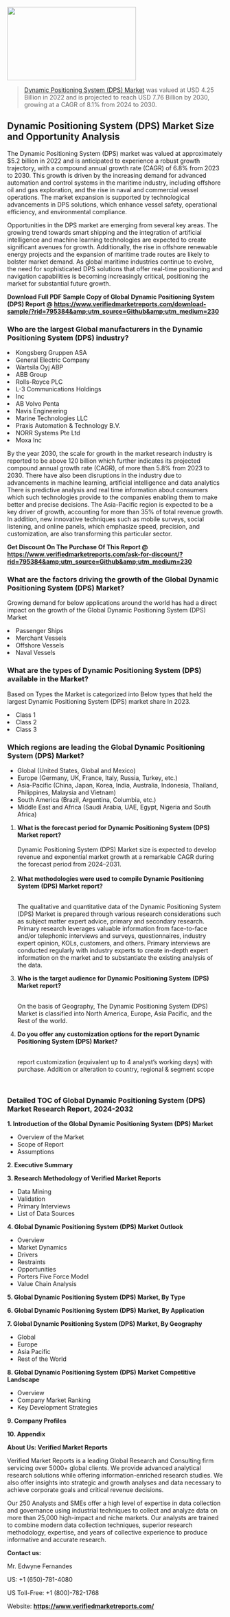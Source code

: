 <img src="https://ffe5etoiles.com/wp-content/uploads/2024/12/MST1-300x171.png" alt="" width="300" height="171" class="alignnone size-medium wp-image-20088" /><blockquote><p><p><a href="https://www.verifiedmarketreports.com/download-sample/?rid=795384&utm_source=Github&utm_medium=230" target="_blank">Dynamic Positioning System (DPS) Market</a> was valued at USD 4.25 Billion in 2022 and is projected to reach USD 7.76 Billion by 2030, growing at a CAGR of 8.1% from 2024 to 2030.</p></blockquote><p><h2>Dynamic Positioning System (DPS) Market Size and Opportunity Analysis</h2><p>The Dynamic Positioning System (DPS) market was valued at approximately $5.2 billion in 2022 and is anticipated to experience a robust growth trajectory, with a compound annual growth rate (CAGR) of 6.8% from 2023 to 2030. This growth is driven by the increasing demand for advanced automation and control systems in the maritime industry, including offshore oil and gas exploration, and the rise in naval and commercial vessel operations. The market expansion is supported by technological advancements in DPS solutions, which enhance vessel safety, operational efficiency, and environmental compliance.</p><p>Opportunities in the DPS market are emerging from several key areas. The growing trend towards smart shipping and the integration of artificial intelligence and machine learning technologies are expected to create significant avenues for growth. Additionally, the rise in offshore renewable energy projects and the expansion of maritime trade routes are likely to bolster market demand. As global maritime industries continue to evolve, the need for sophisticated DPS solutions that offer real-time positioning and navigation capabilities is becoming increasingly critical, positioning the market for substantial future growth.</p></p><p class=""><strong>Download Full PDF Sample Copy of Global Dynamic Positioning System (DPS) Report @ <a href="https://www.verifiedmarketreports.com/download-sample/?rid=795384&amp;utm_source=Github&amp;utm_medium=230" target="_blank">https://www.verifiedmarketreports.com/download-sample/?rid=795384&amp;utm_source=Github&amp;utm_medium=230</a></strong></p><h3 id="" class="">Who are the largest Global manufacturers in the Dynamic Positioning System (DPS) industry?</h3><p><li>Kongsberg Gruppen ASA</li><li> General Electric Company</li><li> Wartsila Oyj ABP</li><li> ABB Group</li><li> Rolls-Royce PLC</li><li> L-3 Communications Holdings</li><li> Inc</li><li> AB Volvo Penta</li><li> Navis Engineering</li><li> Marine Technologies LLC</li><li> Praxis Automation & Technology B.V.</li><li> NORR Systems Pte Ltd</li><li> Moxa Inc</li></p><div class=""><div class="" dir="" data-message-author-role="" data-message-id="" data-message-model-slug=""><div class=""><div class=""><div class=""><div class="" dir="" data-message-author-role="" data-message-id="" data-message-model-slug=""><div class=""><div class=""><p>By the year 2030, the scale for growth in the market research industry is reported to be above 120 billion which further indicates its projected compound annual growth rate (CAGR), of more than 5.8% from 2023 to 2030. There have also been disruptions in the industry due to advancements in machine learning, artificial intelligence and data analytics There is predictive analysis and real time information about consumers which such technologies provide to the companies enabling them to make better and precise decisions. The Asia-Pacific region is expected to be a key driver of growth, accounting for more than 35% of total revenue growth. In addition, new innovative techniques such as mobile surveys, social listening, and online panels, which emphasize speed, precision, and customization, are also transforming this particular sector.</p><p><strong>Get Discount On The Purchase Of This Report @&nbsp; <a href="https://www.verifiedmarketreports.com/ask-for-discount/?rid=795384&amp;utm_source=Github&amp;utm_medium=230" target="_blank">https://www.verifiedmarketreports.com/ask-for-discount/?rid=795384&amp;utm_source=Github&amp;utm_medium=230</a></strong></p></div></div></div></div></div></div></div></div><h3 id="" class="">What are the factors driving the growth of the Global Dynamic Positioning System (DPS) Market?</h3><p id="" class="">Growing demand for below applications around the world has had a direct impact on the growth of the Global Dynamic Positioning System (DPS) Market</p><p id="" class=""><li>Passenger Ships</li><li> Merchant Vessels</li><li> Offshore Vessels</li><li> Naval Vessels</li></p><h3 id="" class="">What are the types of Dynamic Positioning System (DPS) available in the Market?</h3><p id="" class="">Based on Types the Market is categorized into Below types that held the largest Dynamic Positioning System (DPS) market share In 2023.</p><p id="" class=""><li>Class 1</li><li> Class 2</li><li> Class 3</li></p><h3 id="" class="">Which regions are leading the Global Dynamic Positioning System (DPS) Market?</h3><ul><li>Global (United States, Global and Mexico)</li><li>Europe (Germany, UK, France, Italy, Russia, Turkey, etc.)</li><li>Asia-Pacific (China, Japan, Korea, India, Australia, Indonesia, Thailand, Philippines, Malaysia and Vietnam)</li><li>South America (Brazil, Argentina, Columbia, etc.)</li><li>Middle East and Africa (Saudi Arabia, UAE, Egypt, Nigeria and South Africa)</li></ul><p><ol><li><strong>What is the forecast period for Dynamic Positioning System (DPS) Market report?<br /></strong><br /><span data-sheets-root="1" data-sheets-value="{&quot;1&quot;:2,&quot;2&quot;:&quot;XXXX size is expected to develop revenue and exponential market growth at a remarkable CAGR during the forecast period from 2024&ndash;2030.&quot;}" data-sheets-userformat="{&quot;2&quot;:12674,&quot;4&quot;:{&quot;1&quot;:2,&quot;2&quot;:16776960},&quot;10&quot;:2,&quot;11&quot;:0,&quot;15&quot;:&quot;Arial&quot;,&quot;16&quot;:12}">Dynamic Positioning System (DPS) Market size is expected to develop revenue and exponential market growth at a remarkable CAGR during the forecast period from 2024&ndash;2031.</span><br /><br /></li><li><strong>What methodologies were used to compile Dynamic Positioning System (DPS) Market report?<br /><br /></strong><p>The qualitative and quantitative data of the&nbsp;Dynamic Positioning System (DPS) Market is prepared through various research considerations such as subject matter expert advice, primary and secondary research. Primary research leverages valuable information from face-to-face and/or telephonic interviews and surveys, questionnaires, industry expert opinion, KOLs, customers, and others. Primary interviews are conducted regularly with industry experts to create in-depth expert information on the market and to substantiate the existing analysis of the data.&nbsp;</p></li><li><strong>Who is the target audience for Dynamic Positioning System (DPS) Market report?<br /><br /></strong><p>On the basis of Geography, The&nbsp;Dynamic Positioning System (DPS) Market is classified into North America, Europe, Asia Pacific, and the Rest of the world.</p></li><li><strong>Do you offer any customization options for the report Dynamic Positioning System (DPS) Market?<br /><br /></strong><p>report customization (equivalent up to 4 analyst&rsquo;s working days) with purchase. Addition or alteration to country, regional &amp; segment scope</p><p>&nbsp;</p></li></ol></p><h3 id="" class="">Detailed TOC of Global Dynamic Positioning System (DPS) Market Research Report, 2024-2032</h3><p id="" class=""><strong>1. Introduction of the Global Dynamic Positioning System (DPS) Market</strong></p><ul><li>Overview of the Market</li><li>Scope of Report</li><li>Assumptions</li></ul><p id="" class=""><strong>2. Executive Summary</strong></p><p id="" class=""><strong>3. Research Methodology of&nbsp;Verified Market Reports</strong></p><ul><li>Data Mining</li><li>Validation</li><li>Primary Interviews</li><li>List of Data Sources</li></ul><p id="" class=""><strong>4. Global Dynamic Positioning System (DPS) Market Outlook</strong></p><ul><li>Overview</li><li>Market Dynamics</li><li>Drivers</li><li>Restraints</li><li>Opportunities</li><li>Porters Five Force Model</li><li>Value Chain Analysis</li></ul><p id="" class=""><strong>5. Global Dynamic Positioning System (DPS) Market, By&nbsp;Type</strong></p><p id="" class=""><strong>6. Global Dynamic Positioning System (DPS) Market, By Application</strong></p><p id="" class=""><strong>7. Global Dynamic Positioning System (DPS) Market, By Geography</strong></p><ul><li>Global</li><li>Europe</li><li>Asia Pacific</li><li>Rest of the World</li></ul><p id="" class=""><strong>8. Global Dynamic Positioning System (DPS) Market Competitive Landscape</strong></p><ul><li>Overview</li><li>Company Market Ranking</li><li>Key Development Strategies</li></ul><p id="" class=""><strong>9. Company Profiles</strong></p><p id="" class=""><strong>10. Appendix</strong></p><p id="" class=""><strong>About Us: Verified Market Reports</strong></p><p id="" class="">Verified Market Reports is a leading Global Research and Consulting firm servicing over 5000+ global clients. We provide advanced analytical research solutions while offering information-enriched research studies. We also offer insights into strategic and growth analyses and data necessary to achieve corporate goals and critical revenue decisions.</p><p id="" class="">Our 250 Analysts and SMEs offer a high level of expertise in data collection and governance using industrial techniques to collect and analyze data on more than 25,000 high-impact and niche markets. Our analysts are trained to combine modern data collection techniques, superior research methodology, expertise, and years of collective experience to produce informative and accurate research.</p><p id="" class=""><strong>Contact us:</strong></p><p id="" class="">Mr. Edwyne Fernandes</p><p id="" class="">US: +1 (650)-781-4080</p><p id="" class="">US Toll-Free: +1 (800)-782-1768</p><p id="" class="">Website: <a target="" data-test-app-aware-link=""><strong>https://www.verifiedmarketreports.com/</strong></a></p>
